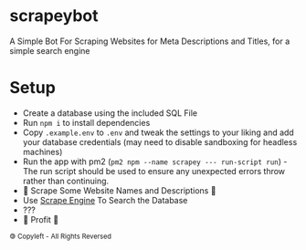 # scrapeybot
A Simple Bot For Scraping Websites for Meta Descriptions and Titles, for a simple search engine

# Setup
- Create a database using the included SQL File
- Run `npm i` to install dependencies
- Copy `.example.env` to `.env` and tweak the settings to your liking and add your database credentials (may need to disable sandboxing for headless machines)
- Run the app with pm2 (`pm2 npm --name scrapey --- run-script run`) - The run script should be used to ensure any unexpected errors throw rather than continuing.
- 🔪 Scrape Some Website Names and Descriptions 🔪
- Use [Scrape Engine](https://github.com/Snaddyvitch-Dispenser/scrape-engine) To Search the Database
- ???
- 🥖 Profit 🥖

<sub>🄯 Copyleft - All Rights Reversed</sub>
